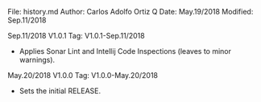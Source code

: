 File:     history.md
Author:   Carlos Adolfo Ortiz Q
Date:     May.19/2018
Modified: Sep.11/2018

Sep.11/2018 V1.0.1   Tag: V1.0.1-Sep.11/2018
- Applies Sonar Lint and Intellij Code Inspections (leaves to minor warnings).

May.20/2018 V1.0.0   Tag: V1.0.0-May.20/2018
- Sets the initial RELEASE.